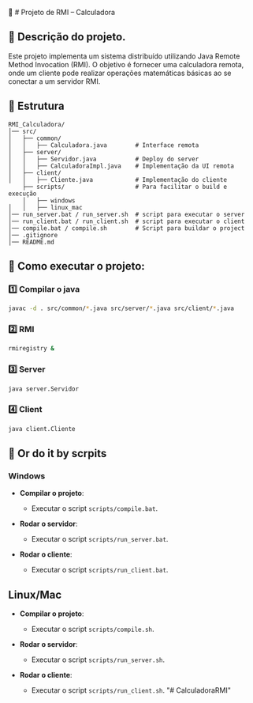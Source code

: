 📌 # Projeto de RMI – Calculadora

## 📖 Descrição do projeto.
Este projeto implementa um sistema distribuído utilizando Java Remote Method Invocation (RMI). O objetivo é fornecer uma calculadora remota, onde um cliente pode realizar operações matemáticas básicas ao se conectar a um servidor RMI.

## 🔹 Estrutura
```
RMI_Calculadora/
│── src/
│   ├── common/
│   │   ├── Calculadora.java        # Interface remota
│   ├── server/
│   │   ├── Servidor.java           # Deploy do server
│   │   ├── CalculadoraImpl.java    # Implementação da UI remota
│   ├── client/
│   │   ├── Cliente.java            # Implementação do cliente
    ├── scripts/                    # Para facilitar o build e execução
    │   ├── windows                 
│   │   ├── linux_mac               
│── run_server.bat / run_server.sh  # script para executar o server 
│── run_client.bat / run_client.sh  # script para executar o client
│── compile.bat / compile.sh        # Script para buildar o project
│── .gitignore
│── README.md
```

## 🔹 Como executar o projeto:
### 1️⃣ Compilar o java
```sh
javac -d . src/common/*.java src/server/*.java src/client/*.java
```
### 2️⃣ RMI
```sh
rmiregistry &
```
### 3️⃣ Server
```sh
java server.Servidor
```
### 4️⃣ Client
```sh
java client.Cliente
```

## 🔹 Or do it by scrpits
### Windows
- **Compilar o projeto**: 
  - Executar o script `scripts/compile.bat`.
  
- **Rodar o servidor**:
  - Executar o script `scripts/run_server.bat`.
  
- **Rodar o cliente**:
  - Executar o script `scripts/run_client.bat`.

## Linux/Mac
- **Compilar o projeto**: 
  - Executar o script `scripts/compile.sh`.

- **Rodar o servidor**:
  - Executar o script `scripts/run_server.sh`.

- **Rodar o cliente**:
  - Executar o script `scripts/run_client.sh`.
"# CalculadoraRMI" 
